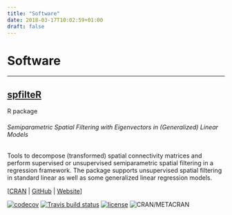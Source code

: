 ```yaml
---
title: "Software"
date: 2018-03-17T10:02:59+01:00
draft: false
---
```


# Software
---

<h2><a href="https://sjuhl.github.io/spfilteR" target="_blank"><span class="highlight">spfilteR</span></a></h2>

R package
###### Semiparametric Spatial Filtering with Eigenvectors in (Generalized) Linear Models

Tools to decompose (transformed) spatial connectivity matrices and perform supervised or unsupervised semiparametric spatial filtering in a regression framework. The package supports unsupervised spatial filtering in standard linear as well as some generalized linear regression models.

[<a href="https://CRAN.R-project.org/package=spfilteR" target="_blank">CRAN</a> | <a href="https://github.com/sjuhl/spfilteR" target="_blank">GitHub</a> | <a href="https://sjuhl.github.io/spfilteR/" target="_blank">Website</a>]

[![codecov](https://codecov.io/gh/sjuhl/spfilteR/branch/master/graph/badge.svg)](https://codecov.io/gh/sjuhl/spfilteR)
[![Travis build status](https://travis-ci.com/sjuhl/spfilteR.svg?branch=master)](https://travis-ci.com/sjuhl/spfilteR)
[![license](https://img.shields.io/badge/license-GPL--3-blue.svg)](https://www.gnu.org/licenses/gpl-3.0.en.html)
![CRAN/METACRAN](https://img.shields.io/cran/v/spfilteR?label=CRAN)
